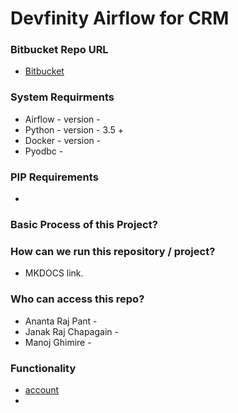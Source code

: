 # Devfinity Airflow for CRM

### Bitbucket Repo URL

- [Bitbucket](https://bitbucket.org/shawnbarberdev/devfinity_airflow/src/master/)

### System Requirments

- Airflow - version -
- Python - version - 3.5 +
- Docker - version -
- Pyodbc -

### PIP Requirements

-

### Basic Process of this Project?

### How can we run this repository / project?

- MKDOCS link.

### Who can access this repo?

- Ananta Raj Pant -
- Janak Raj Chapagain -
- Manoj Ghimire -

### Functionality

- [account](../crm/account.md)
- [ ](../crm/account.md)

